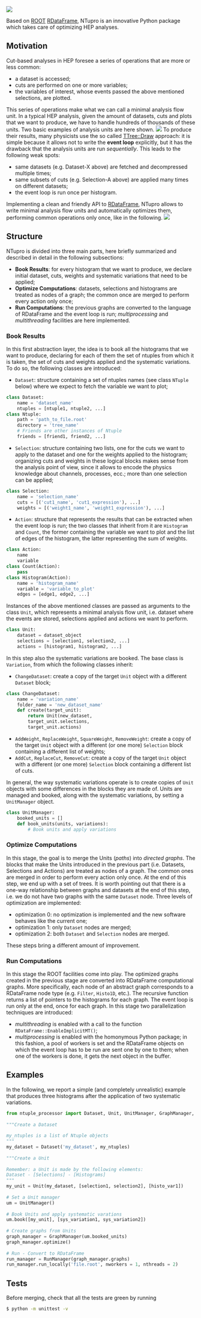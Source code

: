 <img src="docs/images/logo.jpeg">

Based on [ROOT](https://ph-root-2.cern.ch/) [RDataFrame](https://root.cern/doc/master/classROOT_1_1RDataFrame.html), NTupro is an innovative Python package which takes care of optimizing HEP analyses.  

## Motivation
Cut-based analyses in HEP foresee a series of operations that are more or less common:

* a dataset is accessed;
* cuts are performed on one or more variables;
* the variables of interest, whose events passed the above mentioned selections, are plotted.

This series of operations make what we can call a minimal analysis flow unit. In a typical HEP analysis, given the amount of datasets, cuts and plots that we want to produce, we have to handle hundreds of thousands of these units. Two basic examples of analysis units are here shown.
<img src="docs/images/basic_units.png">
To produce their results, many physicists use the so called [TTree::Draw](https://root.cern.ch/doc/master/classTTree.html) approach: it is simple because it allows not to write the **event loop** explicitly, but it has the drawback that the analysis units are run *sequentially*. This leads to the following weak spots:

* same datasets (e.g. Dataset-X above) are fetched and decompressed multiple times;
* same subsets of cuts (e.g. Selection-A above) are applied many times on different datasets;
* the event loop is run once per histogram.

Implementing a clean and friendly API to [RDataFrame](https://root.cern/doc/master/classROOT_1_1RDataFrame.html), NTupro allows to write minimal analysis flow units and automatically optimizes them, performing common operations only once, like in the following.
<img src="docs/images/optimized_basic_units.png">
  
## Structure  
NTupro is divided into three main parts, here briefly summarized and described in detail in the following subsections:

* **Book Results**: for every histogram that we want to produce, we declare initial dataset, cuts, weights and systematic variations that need to be applied;
* **Optimize Computations**: datasets, selections and histograms are treated as nodes of a graph; the common once are merged to perform every action only once;
* **Run Computations**: the previous graphs are converted to the language of RDataFrame and the event loop is run; *multiprocessing* and *multithreading* facilities are here implemented.

### Book Results
In this first abstraction layer, the idea is to book all the histograms that we want to produce, declaring for each of them the set of ntuples from which it is taken, the set of cuts and weights applied and the systematic variations. To do so, the following classes are introduced:

* `Dataset`:  structure containing a set of ntuples names (see class `NTuple` below) where we expect to fetch the variable we want to plot;
```python
class Dataset:
    name = 'dataset_name'
    ntuples = [ntuple1, ntuple2, ...]
class Ntuple:
    path = 'path_to_file.root'
    directory = 'tree_name'
    # Friends are other instances of Ntuple
    friends = [friend1, friend2, ...]
```
* `Selection`: structure containing two lists, one for the cuts we want to apply to the dataset and one for the weights applied to the histogram; organizing cuts and weights in these logical blocks makes sense from the analysis point of view, since it allows to encode the physics knowledge about channels, processes, ecc.; more than one selection can be applied;
```python
class Selection:
    name = 'selection_name'
    cuts = [('cut1_name', 'cut1_expression'), ...]
    weights = [('weight1_name', 'weight1_expression'), ...]
```
* `Action`: structure that represents the results that can be extracted when the event loop is run; the two classes that inherit from it are `Histogram` and `Count`, the former containing the variable we want to plot and the list of edges of the histogram, the latter representing the sum of weights.
```python
class Action:
    name
    variable
class Count(Action):
    pass
class Histogram(Action):
    name = 'histogram_name'
    variable = 'variable_to_plot'
    edges = [edge1, edge2, ...]
```
Instances of the above mentioned classes are passed as arguments to the class `Unit`, which represents a minimal analysis flow unit, i.e. dataset where the events are stored, selections applied and actions we want to perform.
```python
class Unit:
    dataset = dataset_object
    selections = [selection1, selection2, ...]
    actions = [histogram1, histogram2, ...]
```
In this step also the systematic variations are booked. The base class is `Variation`, from which the following classes inherit:

* `ChangeDataset`: create a copy of the target `Unit` object with a different `Dataset` block;
```python
class ChangeDataset:
    name = 'variation_name'
    folder_name = 'new_dataset_name'
    def create(target_unit):
        return Unit(new_dataset,
        target_unit.selections,
        target_unit.actions)
```
* `AddWeight`, `ReplaceWeight`, `SquareWeight`, `RemoveWeight`: create a copy of the target `Unit` object with a different (or one more) `Selection` block containing a different list of weights;
* `AddCut`, `ReplaceCut`, `RemoveCut`: create a copy of the target `Unit` object with a different (or one more) `Selection` block containing a different list of cuts.

In general, the way systematic variations operate is to create copies of `Unit` objects with some differences in the blocks they are made of. Units are managed and booked, along with the systematic variations, by setting a `UnitManager` object.
```python
class UnitManager:
    booked_units = []
    def book_units(units, variations):
        # Book units and apply variations
```

### Optimize Computations 
In this stage, the goal is to merge the Units (*paths*) into *directed graphs*. The blocks that make the Units introduced in the previous part (i.e. Datasets, Selections and Actions) are treated as nodes of a graph. The common ones are merged in order to perform every action only once. At the end of this step, we end up with a set of trees. It is worth pointing out that there is a one-way relationship between graphs and datasets at the end of this step, i.e. we do not have two graphs with the same `Dataset` node.
Three levels of optimization are implemented:

* optimization 0: no optimization is implemented and the new software behaves like the current one;
* optimization 1: only `Dataset` nodes are merged;
* optimization 2: both `Dataset` and `Selection` nodes are merged.

These steps bring a different amount of improvement.

### Run Computations
In this stage the ROOT facilities come into play. The optimized graphs created in the previous stage are converted into RDataFrame computational graphs. More specifically, each node of an abstract graph corresponds to a RDataFrame node type (e.g. `Filter`, `Histo1D`, etc.). The recursive function returns a list of pointers to the histograms for each graph. The event loop is run only at the end, once for each graph.
In this stage two parallelization techniques are introduced: 
 * *multithreading* is enabled with a call to the function `RDataFrame::EnableImplicitMT()`;
* *multiprocessing* is enabled with the homonymous Python package; in this fashion, a pool of workers is set and the RDataFrame objects on which the event loop has to be run are sent one by one to them; when one of the workers is done, it gets the next object in the buffer.

## Examples

In the following, we report a simple (and completely unrealistic) example that produces three histograms after the application of two systematic variations.

```python {.line-numbers}
from ntuple_processor import Dataset, Unit, UnitManager, GraphManager, RunManager  
  
"""Create a Dataset  
  
my_ntuples is a list of Ntuple objects  
"""  
my_dataset = Dataset('my_dataset', my_ntuples)  
  
"""Create a Unit  
  
Remember: a Unit is made by the following elements:  
Dataset - [Selections] - [Histograms]  
"""  
my_unit = Unit(my_dataset, [selection1, selection2], [histo_var1])  
  
# Set a Unit manager  
um = UnitManager()  
  
# Book Units and apply systematic varations  
um.book([my_unit], [sys_variation1, sys_variation2])  
  
# Create graphs from Units  
graph_manager = GraphManager(um.booked_units)  
graph_manager.optimize()  
  
# Run - Convert to RDataFrame  
run_manager = RunManager(graph_manager.graphs)  
run_manager.run_locally('file.root', nworkers = 1, nthreads = 2)
```
  
## Tests  
Before merging, check that all the tests are green by running  
  
```bash  
$ python -m unittest -v  
```
